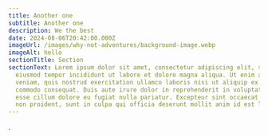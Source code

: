 ```yaml
---
title: Another one
subtitle: Another one
description: We the best
date: 2024-08-06T20:42:00.000Z
imageUrl: /images/why-not-adventures/background-image.webp
imageAlt: hello
sectionTitle: Section
sectionText: Lorem ipsum dolor sit amet, consectetur adipiscing elit, sed do
  eiusmod tempor incididunt ut labore et dolore magna aliqua. Ut enim ad minim
  veniam, quis nostrud exercitation ullamco laboris nisi ut aliquip ex ea
  commodo consequat. Duis aute irure dolor in reprehenderit in voluptate velit
  esse cillum dolore eu fugiat nulla pariatur. Excepteur sint occaecat cupidatat
  non proident, sunt in culpa qui officia deserunt mollit anim id est laborum.
---
```

.
